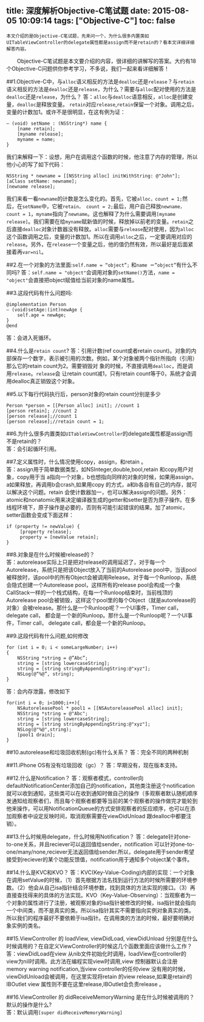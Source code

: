 title: 深度解析Objective-C笔试题
date: 2015-08-05 10:09:14
tags: ["Objective-C"]
toc: false
---
	本文介绍的是Objective-C笔试题，先来问一个，为什么很多内置类如UITableViewController的delegate属性都是assign而不是retain的？看本文详细详细解答内容。

&emsp;&emsp;Objective-C笔试题是本文要介绍的内容，很详细的讲解写的答案。大约有18个Objective-C问题供你参考学习，不多说，我们一起来看详细解答！

##1.Objective-C中，与`alloc`语义相反的方法是`dealloc`还是`release`？与`retain`语义相反的方法是`dealloc`还是`release`，为什么？需要与`alloc`配对使用的方法是`dealloc`还是`release`，为什么？
答：`alloc`与`dealloc`语意相反，`alloc`是创建变量，`dealloc`是释放变量。 `retain`对应`release`,`retain`保留一个对象。调用之后，变量的计数加1。或许不是很明显，在这有例为证：
```
— (void) setName : (NSString*) name {   
    [name retain];   
    [myname release];   
    myname = name;   
}
```
我们来解释一下：设想，用户在调用这个函数的时候，他注意了内存的管理，所以他小心的写了如下代码：
```
NSString * newname = [[NSString alloc] initWithString: @"John"];   
[aClass setName: newname];   
[newname release];
```
我们来看一看`newname`的计数是怎么变化的。首先，它被`alloc，count = 1;`然后，在`setName`中，它被`retain， count = 2;`最后，用户自己释放`newname，count = 1`，`myname`指向了`newname`。这也解释了为什么需要调用`[myname release]`。我们需要在给`myname`赋新值的时候，释放掉以前老的变量。`retain`之后直接`dealloc`对象计数器没有释放。`alloc`需要与`release`配对使用，因为`alloc`这个函数调用之后，变量的计数加1。所以在调用`alloc`之后，一定要调用对应的`release`。另外，在`release`一个变量之后，他的值仍然有效，所以最好是后面紧接着再`var=nil`。

##2.在一个对象的方法里面:`self.name = “object”;` 和`name ＝”object”`有什么不同吗? 
答：`self.name = "object"`会调用对象的`setName()`方法，`name = "object"`会直接把object赋值给当前对象的name属性。  

##3.这段代码有什么问题吗:
```
@implementation Person   
— (void)setAge:(int)newAge {   
    self.age = newAge;   
}   
@end
```
答：会进入死循环。

##4.什么是`retain count`?
答：引用计数(ref count或者retain count)。对象的内部保存一个数字，表示被引用的次数。例如，某个对象被两个指针所指向（引用）那么它的retain count为2。需要销毁对 象的时候，不直接调用`dealloc`，而是调用`release`。`release`会 让retain count减1，只有retain count等于0，系统才会调用dealloc真正销毁这个对象。

##5.以下每行代码执行后，person对象的retain count分别是多少
```
Person *person = [[Person alloc] init]; //count 1   
[person retain]; //count 2   
[person release];//count 1   
[person release];//retain count = 1;
```

##6.为什么很多内置类如`UITableViewController`的delegate属性都是assign而不是retain的？  
答：会引起循环引用。

##7.定义属性时，什么情况使用copy，assign，和retain 。  
答：assign用于简单数据类型，如NSInteger,double,bool,retain 和copy用户对象，copy用于当 a指向一个对象，b也想指向同样的对象的时候，如果用assign，a如果释放，再调用b会crash,如果用copy 的方式，a和b各自有自己的内存，就可以解决这个问题。retain 会使计数器加一，也可以解决assign的问题。另外：atomic和nonatomic用来决定编译器生成的getter和setter是否为原子操作。在多线程环境下，原子操作是必要的，否则有可能引起错误的结果。加了atomic，setter函数会变成下面这样：
```
if (property != newValue) {    
     [property release];         
     property = [newValue retain];    
}
```

##8.对象是在什么时候被release的？  
答：autorelease实际上只是把对release的调用延迟了，对于每一个Autorelease，系统只是把该Object放入了当前的Autorelease pool中，当该pool被释放时，该pool中的所有Object会被调用Release。对于每一个Runloop，系统会隐式创建一个Autorelease pool，这样所有的release pool会构成一个象CallStack一样的一个栈式结构，在每一个Runloop结束时，当前栈顶的Autorelease pool会被销毁，这样这个pool里的每个Object（就是autorelease的对象）会被release。那什么是一个Runloop呢？一个UI事件，Timer call， delegate call， 都会是一个新的Runloop。那什么是一个Runloop呢？一个UI事件，Timer call， delegate call，都会是一个新的Runloop。

##9.这段代码有什么问题,如何修改
```
for (int i = 0; i < someLargeNumber; i++)   
{   
    NSString *string = @”Abc”;   
    string = [string lowercaseString];   
    string = [string stringByAppendingString:@"xyz"];   
    NSLog(@“%@”, string);   
}
```

答：会内存泄露，修改如下

```
for(int i = 0; i<1000;i++){   
    NSAutoreleasePool * pool1 = [[NSAutoreleasePool alloc] init];   
    NSString *string = @"Abc";   
    string = [string lowercaseString];   
    string = [string stringByAppendingString:@"xyz"];   
    NSLog(@"%@",string);   
    [pool1 drain];   
}
```

##10.autorelease和垃圾回收机制(gc)有什么关系？
答：完全不同的两种机制

##11.iPhone OS有没有垃圾回收（gc）？
答：早期没有，现在版本支持。

##12.什么是Notification？
答：观察者模式，controller向defaultNotificationCenter添加自己的notification，其他类注册这个notification就可以收到通知，这些类可以在收到通知时做自己的操作（多观察者默认随机顺序发通知给观察者们，而且每个观察者都要等当前的某个观察者的操作做完才能轮到他来操作，可以用NotificationQueue的方式安排观察者的反应顺序，也可以在添加观察者中设定反映时间，取消观察需要在viewDidUnload 跟dealloc中都要注销）。

##13.什么时候用delegate，什么时候用Notification？
答：delegate针对one-to-one关系，并且reciever可以返回值给sender，notification 可以针对one-to-one/many/none,reciever无法返回值给sender.所以，delegate用于sender希望接受到reciever的某个功能反馈值，notification用于通知多个object某个事件。

##14.什么是KVC和KVO？
答：KVC(Key-Value-Coding)内部的实现：一个对象在调用setValue的时候，（1）首先根据方法名找到运行方法的时候所需要的环境参数。（2）他会从自己isa指针结合环境参数，找到具体的方法实现的接口。（3）再直接查找得来的具体的方法实现。KVO（Key-Value-Observing）：当观察者为一个对象的属性进行了注册，被观察对象的isa指针被修改的时候，isa指针就会指向一个中间类，而不是真实的类。所以isa指针其实不需要指向实例对象真实的类。所以我们的程序最好不要依赖于isa指针。在调用类的方法的时候，最好要明确对象实例的类名。

##15.ViewController 的 loadView, viewDidLoad, viewDidUnload 分别是在什么时候调用的？在自定义ViewController的时候这几个函数里面应该做什么工作？  
答：viewDidLoad在view 从nib文件初始化时调用，loadView在controller的view为nil时调用。此方法在编程实现view时调用,view 控制器默认会注册memory warning notification,当view controller的任何view 没有用的时候，viewDidUnload会被调用，在这里实现将retain 的view release,如果是retain的IBOutlet view 属性则不要在这里release,IBOutlet会负责release 。

##16.ViewController 的 didReceiveMemoryWarning 是在什么时候被调用的？默认的操作是什么?  
答：默认调用`[super didReceiveMemoryWarning]` 